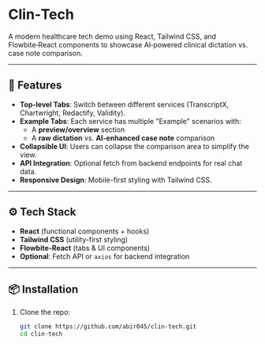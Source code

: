 # Clin‑Tech

A modern healthcare tech demo using React, Tailwind CSS, and Flowbite‑React components to showcase AI‑powered clinical dictation vs. case note comparison.

---

## 🚀 Features

- **Top-level Tabs**: Switch between different services (TranscriptX, Chartwright, Redactify, Validity).
- **Example Tabs**: Each service has multiple "Example" scenarios with:
  - A **preview/overview** section
  - A **raw dictation** vs. **AI-enhanced case note** comparison
- **Collapsible UI**: Users can collapse the comparison area to simplify the view.
- **API Integration**: Optional fetch from backend endpoints for real chat data.
- **Responsive Design**: Mobile-first styling with Tailwind CSS.

---

## ⚙️ Tech Stack

- **React** (functional components + hooks)
- **Tailwind CSS** (utility-first styling)
- **Flowbite‑React** (tabs & UI components)
- **Optional**: Fetch API or `axios` for backend integration

---

## 📦 Installation

1. Clone the repo:
   ```bash
   git clone https://github.com/abir045/clin-tech.git
   cd clin-tech
   ```
